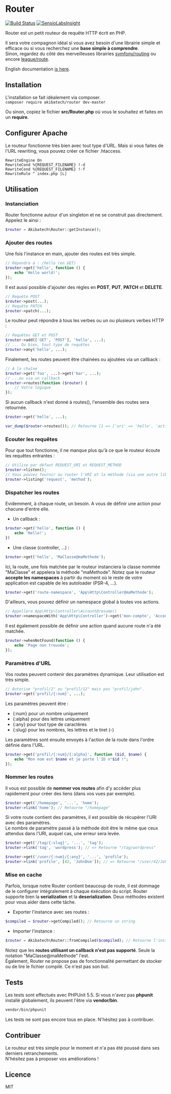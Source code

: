 # Router

[![Build Status](https://travis-ci.org/AkibaTech/Router.svg?branch=master)](https://travis-ci.org/AkibaTech/Router) [![SensioLabsInsight](https://insight.sensiolabs.com/projects/646acaa9-b90b-4d71-b6e3-ebe9a377b622/mini.png?branch=master)](https://insight.sensiolabs.com/projects/646acaa9-b90b-4d71-b6e3-ebe9a377b622)

Router est un petit routeur de requête HTTP écrit en PHP.  

Il sera votre compagnon idéal si vous avez besoin d'une librairie simple et efficace ou si vous recherchez une **base simple à comprendre**.  
Sinon, regardez du côté des merveilleuses librairies [symfony/routing](https://symfony.com/doc/current/components/routing.html) ou encore [league/route](http://route.thephpleague.com/).  

English documentation [is here](README.en.md).

## Installation

L'installation se fait idéalement via composer.  
`composer require akibatech/router dev-master`

Ou sinon, copiez le fichier **src/Router.php** où vous le souhaitez et faites en un **require**.

## Configurer Apache

Le routeur fonctionne très bien avec tout type d'URL. Mais si vous faites de l'URL rewriting, vous pouvez créer ce fichier .htaccess.

```
RewriteEngine On
RewriteCond %{REQUEST_FILENAME} !-d
RewriteCond %{REQUEST_FILENAME} !-f
RewriteRule ^ index.php [L]
```

## Utilisation

### Instanciation

Router fonctionne autour d'un singleton et ne se construit pas directement. Appelez le ainsi :  

```php
$router = Akibatech\Router::getInstance();
```

### Ajouter des routes

Une fois l'instance en main, ajouter des routes est très simple.  

```php
// Répondra à : /hello (en GET)
$router->get('hello', function () {
	echo 'Hello world!';
});
```

Il est aussi possible d'ajouter des règles en **POST**, **PUT**, **PATCH** et **DELETE**.

```php
// Requête POST
$router->post(...);
// Requête PATCH
$router->patch(...);
```

Le routeur peut répondre à tous les verbes ou un ou plusieurs verbes HTTP :  

```php
// Requêtes GET et POST
$router->add(['GET', 'POST'], 'hello', ...);
// ... Ou bien, tout type de requêtes
$router->any('hello', ...);
```

Finalement, les routes peuvent être chainées ou ajoutées via un callback :

```php
// A la chaîne
$router->get('foo', ...)->get('bar', ...);
// ...ou via un callback
$router->routes(function ($router) {
	// Votre logique
});
```

Si aucun callback n'est donné à routes(), l'ensemble des routes sera retournée.

```php
$router->get('hello', ...);

var_dump($router->routes()); // Retourne [1 => ['uri' => 'hello', 'action' => '...']]
```

### Ecouter les requêtes

Pour que tout fonctionne, il ne manque plus qu'à ce que le routeur écoute les requêtes entrantes :

```php
// Utilise par défaut REQUEST_URI et REQUEST_METHOD
$router->listen();
// Vous pouvez fournir au router l'URI et la méthode (via une autre librairie par exemple)
$router->listing('request', 'method');
```

### Dispatcher les routes

Evidemment, à chaque route, un besoin. A vous de définir une action pour chacune d'entre elle.


- Un callback :

```php
$router->get('hello', function () {
	echo 'Hello!';
})
```

- Une classe (controller, ...) :

```php
$router->get('hello', 'MaClasse@maMethode');
```

Ici, la route, une fois matchée par le routeur instanciera la classe nommée "MaClasse" et appelera la méthode "maMethode".
Notez que le routeur **accepte les namespaces** à partir du moment où le reste de votre application est capable de les autoloader (PSR-4, ...).

```php
$router->get('route-namespace', 'App\Http\Controller@maMethode');
```

D'ailleurs, vous pouvez définir un namespace global à toutes vos actions.

```php
// Appellera App\Http\Controller\Account@resume()
$router->namespaceWith('App\Http\Controller')->get('mon-compte', 'Account@resume');
```

Il est également possible de définir une action quand aucune route n'a été matchée.

```php
$router->whenNotFound(function () {
    echo 'Page non trouvée';
});
```

### Paramètres d'URL

Vos routes peuvent contenir des paramètres dynamique. Leur utilisation est très simple.

```php
// Autorise "profil/1" ou "profil/12" mais pas "profil/john".
$router->get('profil/{:num}', ...);
```

Les paramètres peuvent être :  

- {:num} pour un nombre uniquement
- {:alpha} pour des lettres uniquement
- {:any} pour tout type de caractères
- {:slug} pour les nombres, les lettres et le tiret (-)

Les paramètres sont ensuite envoyés à l'action de la route dans l'ordre définie dans l'URL.  

```php
$router->get('profil/{:num}/{:alpha}', function ($id, $name) {
	echo "Mon nom est $name et je porte l'ID n°$id !";
});
```

### Nommer les routes

Il vous est possible de **nommer vos routes** afin d'y accèder plus rapidement pour créer des liens (dans vos vues par exemple).  

```php
$router->get('/homepage', '...', 'home');
$router->link('home'); // Retourne "/homepage"
```

Si votre route contient des paramètres, il est possible de récupérer l'URI avec des paramètres.  
Le nombre de paramètre passé à la méthode doit être le même que ceux attendus dans l'URI, auquel cas, une erreur sera levée.

```php
$router->get('/tag/{:slug}', '...', 'tag');
$router->link('tag', 'wordpress'); // => Retourne "/tag/wordpress"

$router->get('/user/{:num}/{:any}', '...', 'profile');
$router->link('profile', [42, 'JohnDoe']); // => Retourne "/user/42/JohnDoe"
```

### Mise en cache

Parfois, lorsque notre Router contient beaucoup de route, il est dommage de le configurer intégralement à chaque éxécution du script. 
Router supporte bien la **serialization** et la **deserialization**. Deux méthodes existent pour vous aider dans cette tâche.

- Exporter l'instance avec ses routes :

```php
$compiled = $router->getCompiled(); // Retourne un string
```

- Importer l'instance :

```php
$router = Akibatech\Router::fromCompiled($compiled); // Retourne l'instance précédemment compilée
```

Notez que les **routes utilisant un callback n'est pas supporté**. Seule la notation "MaClasse@maMethode" l'est.  
Également, Router ne propose pas de fonctionnalité permettant de stocker ou de lire le fichier compilé. Ce n'est pas son but. 

## Tests

Les tests sont effectués avec PHPUnit 5.5. Si vous n'avez pas **phpunit** installé globalement, ils peuvent l'être via **vendor/bin**.

```bash
vendor/bin/phpunit
```

Les tests ne sont pas encore tous en place. N'hésitez pas à contribuer.

## Contribuer

Le routeur est très simple pour le moment et n'a pas été poussé dans ses derniers retranchements.  
N'hésitez pas à proposer vos améliorations !

## Licence

MIT

